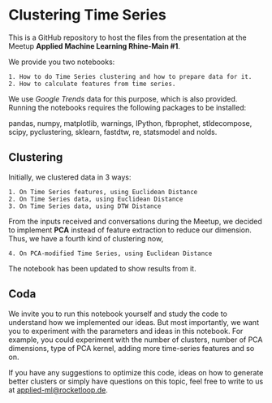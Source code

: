 # Clustering Time Series

This is a GitHub repository to host the files from the presentation at the Meetup **Applied Machine Learning Rhine-Main #1**. 

We provide you two notebooks: 

    1. How to do Time Series clustering and how to prepare data for it. 
    2. How to calculate features from time series. 
    
We use *Google Trends* data for this purpose, which is also provided. Running the notebooks requires the following packages to be installed: 

pandas, numpy, matplotlib, warnings, IPython, fbprophet, stldecompose, scipy, pyclustering, sklearn, fastdtw, re, statsmodel and nolds. 

## Clustering

Initially, we clustered data in 3 ways: 

    1. On Time Series features, using Euclidean Distance
    2. On Time Series data, using Euclidean Distance
    3. On Time Series data, using DTW Distance
    
From the inputs received and conversations during the Meetup, we decided to implement **PCA** instead of feature extraction to reduce our dimension. Thus, we have a fourth kind of clustering now, 

    4. On PCA-modified Time Series, using Euclidean Distance 
    
The notebook has been updated to show results from it. 

## Coda

We invite you to run this notebook yourself and study the code to understand how we implemented our ideas. But most importantly, we want you to experiment with the parameters and ideas in this notebook. For example, you could experiment with the number of clusters, number of PCA dimensions, type of PCA kernel, adding more time-series features and so on. 

If you have any suggestions to optimize this code, ideas on how to generate better clusters or simply have questions on this topic, feel free to write to us at <applied-ml@rocketloop.de>. 